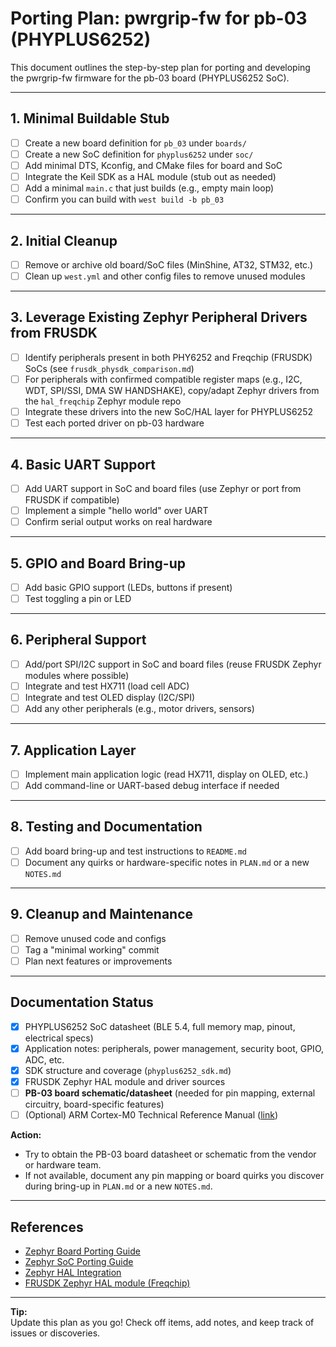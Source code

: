 # Porting Plan: pwrgrip-fw for pb-03 (PHYPLUS6252)

This document outlines the step-by-step plan for porting and developing the pwrgrip-fw firmware for the pb-03 board (PHYPLUS6252 SoC).

---

## 1. **Minimal Buildable Stub**
- [ ] Create a new board definition for `pb_03` under `boards/`
- [ ] Create a new SoC definition for `phyplus6252` under `soc/`
- [ ] Add minimal DTS, Kconfig, and CMake files for board and SoC
- [ ] Integrate the Keil SDK as a HAL module (stub out as needed)
- [ ] Add a minimal `main.c` that just builds (e.g., empty main loop)
- [ ] Confirm you can build with `west build -b pb_03`

---

## 2. **Initial Cleanup**
- [ ] Remove or archive old board/SoC files (MinShine, AT32, STM32, etc.)
- [ ] Clean up `west.yml` and other config files to remove unused modules

---

## 3. **Leverage Existing Zephyr Peripheral Drivers from FRUSDK**
- [ ] Identify peripherals present in both PHY6252 and Freqchip (FRUSDK) SoCs (see `frusdk_physdk_comparison.md`)
- [ ] For peripherals with confirmed compatible register maps (e.g., I2C, WDT, SPI/SSI, DMA SW HANDSHAKE), copy/adapt Zephyr drivers from the `hal_freqchip` Zephyr module repo
- [ ] Integrate these drivers into the new SoC/HAL layer for PHYPLUS6252
- [ ] Test each ported driver on pb-03 hardware

---

## 4. **Basic UART Support**
- [ ] Add UART support in SoC and board files (use Zephyr or port from FRUSDK if compatible)
- [ ] Implement a simple "hello world" over UART
- [ ] Confirm serial output works on real hardware

---

## 5. **GPIO and Board Bring-up**
- [ ] Add basic GPIO support (LEDs, buttons if present)
- [ ] Test toggling a pin or LED

---

## 6. **Peripheral Support**
- [ ] Add/port SPI/I2C support in SoC and board files (reuse FRUSDK Zephyr modules where possible)
- [ ] Integrate and test HX711 (load cell ADC)
- [ ] Integrate and test OLED display (I2C/SPI)
- [ ] Add any other peripherals (e.g., motor drivers, sensors)

---

## 7. **Application Layer**
- [ ] Implement main application logic (read HX711, display on OLED, etc.)
- [ ] Add command-line or UART-based debug interface if needed

---

## 8. **Testing and Documentation**
- [ ] Add board bring-up and test instructions to `README.md`
- [ ] Document any quirks or hardware-specific notes in `PLAN.md` or a new `NOTES.md`

---

## 9. **Cleanup and Maintenance**
- [ ] Remove unused code and configs
- [ ] Tag a "minimal working" commit
- [ ] Plan next features or improvements

---

## Documentation Status

- [x] PHYPLUS6252 SoC datasheet (BLE 5.4, full memory map, pinout, electrical specs)
- [x] Application notes: peripherals, power management, security boot, GPIO, ADC, etc.
- [x] SDK structure and coverage (`phyplus6252_sdk.md`)
- [x] FRUSDK Zephyr HAL module and driver sources
- [ ] **PB-03 board schematic/datasheet** (needed for pin mapping, external circuitry, board-specific features)
- [ ] (Optional) ARM Cortex-M0 Technical Reference Manual ([link](https://developer.arm.com/documentation/ddi0432/c/))

**Action:**
- Try to obtain the PB-03 board datasheet or schematic from the vendor or hardware team.
- If not available, document any pin mapping or board quirks you discover during bring-up in `PLAN.md` or a new `NOTES.md`.

---

## References
- [Zephyr Board Porting Guide](https://docs.zephyrproject.org/latest/hardware/porting/board_porting.html)
- [Zephyr SoC Porting Guide](https://docs.zephyrproject.org/latest/hardware/porting/soc_porting.html)
- [Zephyr HAL Integration](https://docs.zephyrproject.org/latest/hardware/porting/hal_porting.html)
- [FRUSDK Zephyr HAL module (Freqchip)](https://github.com/Freqchip/zephyr-hal-fr30xx) <!-- update with actual repo if needed -->

---

**Tip:**  
Update this plan as you go! Check off items, add notes, and keep track of issues or discoveries.
